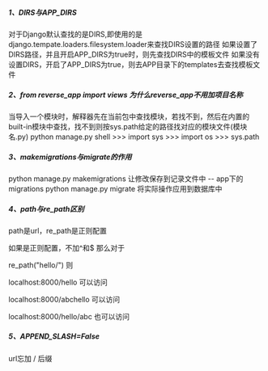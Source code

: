 ##### 1、DIRS与APP_DIRS

  对于Django默认查找的是DIRS,即使用的是django.tempate.loaders.filesystem.loader来查找DIRS设置的路径
  如果设置了DIRS路径，并且开启APP_DIRS为true时，则先查找DIRS中的模板文件
  如果没有设置DIRS，开启了APP_DIRS为true，则去APP目录下的templates去查找模板文件



##### 2、from reverse_app import  views  为什么reverse_app不用加项目名称  

​	当导入一个模块时，解释器先在当前包中查找模块，若找不到，然后在内置的built-in模块中查找，找不到则按sys.path给定的路径找对应的模块文件(模块名.py)
	python manage.py shell
	>>> import sys
	>>> import os
	>>> sys.path

##### 3、makemigrations与migrate的作用

python manage.py makemigrations 让修改保存到记录文件中  -- app下的migrations
python manage.py migrate 将实际操作应用到数据库中



##### 4、path与re_path区别

path是url，re_path是正则配置

如果是正则配置，不加^和$   那么对于

re_path("hello/") 则

localhost:8000/hello  可以访问

localhost:8000/abchello  可以访问

localhost:8000/hello/abc  也可以访问



##### 5、APPEND_SLASH=False

url忘加 / 后缀



